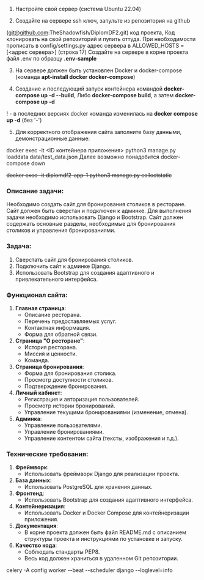 1. Настройте свой сервер (система Ubuntu 22.04)


2. Создайте на сервере ssh ключ, запульте из репозитория на github 

(git@github.com:TheShadowfish/DiplomDF2.git) код проекта, 
Код клонировать на свой репозиторий и пулить оттуда.
При необходимости прописать в config/settings.py адрес сервера в ALLOWED_HOSTS = [<адрес сервера>] (строка 17)
Создайте на сервере в корне проекта файл .env по образцу **.env-sample**

3. На сервере должен быть установлен Docker и docker-compose 
(команда **apt-install docker docker-compose**)

4. Создание и последующий запуск контейнера командой **docker-compose up -d --build**,
Либо **docker-compose build**, а затем **docker-compose up -d**

! - в последних версиях docker команда изменилась на **docker compose up -d** (без '-')

5. Для корректного отображения сайта заполните базу данными, демонстрационные данные:

docker exec -it <ID контейнера приложения> python3 manage.py loaddata data/test_data.json
Далее возможно понадобится
docker-compose down


~~docker exec -it diplomdf2-app-1 python3 manage.py collectstatic~~



### Описание задачи:

Необходимо создать сайт для бронирования столиков в ресторане. Сайт должен быть сверстан и подключен к админке. Для выполнения задачи необходимо использовать Django и Bootstrap. Сайт должен содержать основные разделы, необходимые для бронирования столиков и управления бронированиями.

### Задача:

1. Сверстать сайт для бронирования столиков.
2. Подключить сайт к админке Django.
3. Использовать Bootstrap для создания адаптивного и привлекательного интерфейса.

### Функционал сайта:

1. **Главная страница**:
    - Описание ресторана.
    - Перечень предоставляемых услуг.
    - Контактная информация.
    - Форма для обратной связи.
2. **Страница "О ресторане"**:
    - История ресторана.
    - Миссия и ценности.
    - Команда.
3. **Страница бронирования**:
    - Форма для бронирования столика.
    - Просмотр доступности столиков.
    - Подтверждение бронирования.
4. **Личный кабинет**:
    - Регистрация и авторизация пользователей.
    - Просмотр истории бронирований.
    - Управление текущими бронированиями (изменение, отмена).
5. **Админка**:
    - Управление пользователями.
    - Управление бронированиями.
    - Управление контентом сайта (тексты, изображения и т.д.).

### Технические требования:

1. **Фреймворк**:
    - Использовать фреймворк Django для реализации проекта.
2. **База данных**:
    - Использовать PostgreSQL для хранения данных.
3. **Фронтенд**:
    - Использовать Bootstrap для создания адаптивного интерфейса.
4. **Контейнеризация**:
    - Использовать Docker и Docker Compose для контейнеризации приложения.
5. **Документация**:
    - В корне проекта должен быть файл README.md с описанием структуры проекта и инструкциями по установке и запуску.
6. **Качество кода**:
    - Соблюдать стандарты PEP8.
    - Весь код должен храниться в удаленном Git репозитории.




celery -A config worker --beat --scheduler django --loglevel=info

